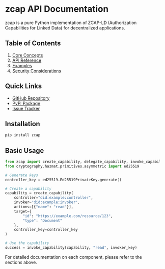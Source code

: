 # zcap API Documentation

zcap is a pure Python implementation of ZCAP-LD (Authorization Capabilities for Linked Data) for decentralized applications.

## Table of Contents

1. [Core Concepts](core-concepts.md)
2. [API Reference](api-reference.md)
3. [Examples](examples.md)
4. [Security Considerations](security.md)

## Quick Links

- [GitHub Repository](https://github.com/yourusername/zcap)
- [PyPI Package](https://pypi.org/project/zcap/)
- [Issue Tracker](https://github.com/yourusername/zcap/issues)

## Installation

```bash
pip install zcap
```

## Basic Usage

```python
from zcap import create_capability, delegate_capability, invoke_capability
from cryptography.hazmat.primitives.asymmetric import ed25519

# Generate keys
controller_key = ed25519.Ed25519PrivateKey.generate()

# Create a capability
capability = create_capability(
    controller="did:example:controller",
    invoker="did:example:invoker",
    actions=[{"name": "read"}],
    target={
        "id": "https://example.com/resource/123",
        "type": "Document"
    },
    controller_key=controller_key
)

# Use the capability
success = invoke_capability(capability, "read", invoker_key)
```

For detailed documentation on each component, please refer to the sections above. 
